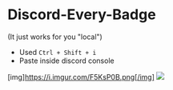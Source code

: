 # Discord-Every-Badge
(It just works for you "local")
* Used `Ctrl + Shift + i`
* Paste inside discord console

[img]https://i.imgur.com/F5KsP0B.png[/img]
<img src="https://imgur.com/vRUatq5"/>
